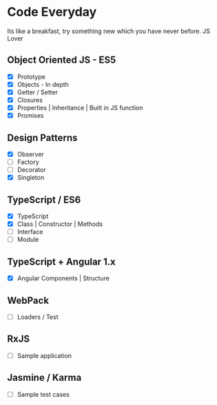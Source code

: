 # Code Everyday
Its like a breakfast, try something new which you have never before. JS Lover

## Object Oriented JS - ES5
- [x] Prototype
- [x] Objects - In depth
- [x] Getter / Setter
- [x] Closures
- [x] Properties | Inheritance | Built in JS function
- [x] Promises

## Design Patterns
- [x] Observer
- [ ] Factory
- [ ] Decorator
- [x] Singleton

## TypeScript / ES6
- [x] TypeScript
- [x] Class | Constructor | Methods
- [ ] Interface
- [ ] Module

## TypeScript + Angular 1.x
- [x] Angular Components | Structure

## WebPack
- [ ] Loaders / Test

## RxJS
- [ ] Sample application

## Jasmine / Karma
- [ ] Sample test cases
